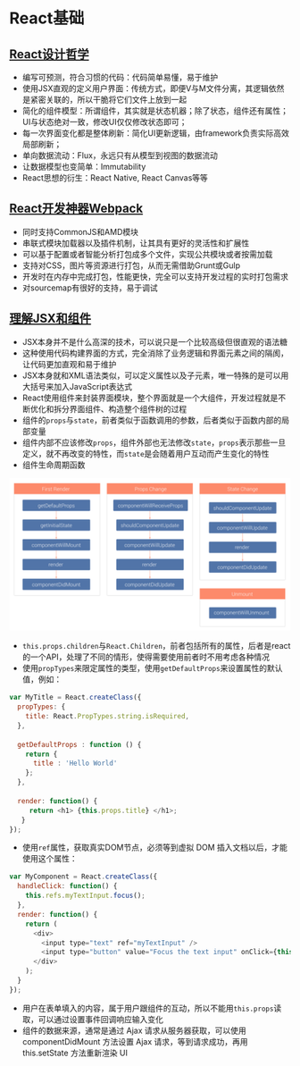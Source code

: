 # React基础

## [React设计哲学](http://www.infoq.com/cn/articles/react-art-of-simplity/)
+  编写可预测，符合习惯的代码：代码简单易懂，易于维护
+  使用JSX直观的定义用户界面：传统方式，即便V与M文件分离，其逻辑依然是紧密关联的，所以干脆将它们文件上放到一起
+  简化的组件模型：所谓组件，其实就是状态机器；除了状态，组件还有属性；UI与状态绝对一致，修改UI仅仅修改状态即可；
+  每一次界面变化都是整体刷新：简化UI更新逻辑，由framework负责实际高效局部刷新；
+  单向数据流动：Flux，永远只有从模型到视图的数据流动
+  让数据模型也变简单：Immutability
+  React思想的衍生：React Native, React Canvas等等

## [React开发神器Webpack](http://www.infoq.com/cn/articles/react-and-webpack)
+  同时支持CommonJS和AMD模块
+  串联式模块加载器以及插件机制，让其具有更好的灵活性和扩展性
+  可以基于配置或者智能分析打包成多个文件，实现公共模块或者按需加载
+  支持对CSS，图片等资源进行打包，从而无需借助Grunt或Gulp
+  开发时在内存中完成打包，性能更快，完全可以支持开发过程的实时打包需求
+  对sourcemap有很好的支持，易于调试

## [理解JSX和组件](http://www.infoq.com/cn/articles/react-jsx-and-component)
+  JSX本身并不是什么高深的技术，可以说只是一个比较高级但很直观的语法糖
+  这种使用代码构建界面的方式，完全消除了业务逻辑和界面元素之间的隔阂，让代码更加直观和易于维护
+  JSX本身就和XML语法类似，可以定义属性以及子元素，唯一特殊的是可以用大括号来加入JavaScript表达式
+  React使用组件来封装界面模块，整个界面就是一个大组件，开发过程就是不断优化和拆分界面组件、构造整个组件树的过程
+  组件的`props`与`state`，前者类似于函数调用的参数，后者类似于函数内部的局部变量
+  组件内部不应该修改`props`，组件外部也无法修改`state`，`props`表示那些一旦定义，就不再改变的特性，而`state`是会随着用户互动而产生变化的特性
+  组件生命周期函数

![react_component_lifecycle.png](../assets/react_component_lifecycle.png)

+  `this.props.children`与`React.Children`，前者包括所有的属性，后者是react的一个API，处理了不同的情形，使得需要使用前者时不用考虑各种情况
+  使用`propTypes`来限定属性的类型，使用`getDefaultProps`来设置属性的默认值，例如：

```javascript
var MyTitle = React.createClass({
  propTypes: {
    title: React.PropTypes.string.isRequired,
  },
  
  getDefaultProps : function () {
    return {
      title : 'Hello World'
    };
  },

  render: function() {
     return <h1> {this.props.title} </h1>;
   }
});
```

+  使用`ref`属性，获取真实DOM节点，必须等到虚拟 DOM 插入文档以后，才能使用这个属性：

```javascript
var MyComponent = React.createClass({
  handleClick: function() {
    this.refs.myTextInput.focus();
  },
  render: function() {
    return (
      <div>
        <input type="text" ref="myTextInput" />
        <input type="button" value="Focus the text input" onClick={this.handleClick} />
      </div>
    );
  }
});
```

+  用户在表单填入的内容，属于用户跟组件的互动，所以不能用`this.props`读取，可以通过设置事件回调响应输入变化
+  组件的数据来源，通常是通过 Ajax 请求从服务器获取，可以使用 componentDidMount 方法设置 Ajax 请求，等到请求成功，再用 this.setState 方法重新渲染 UI
